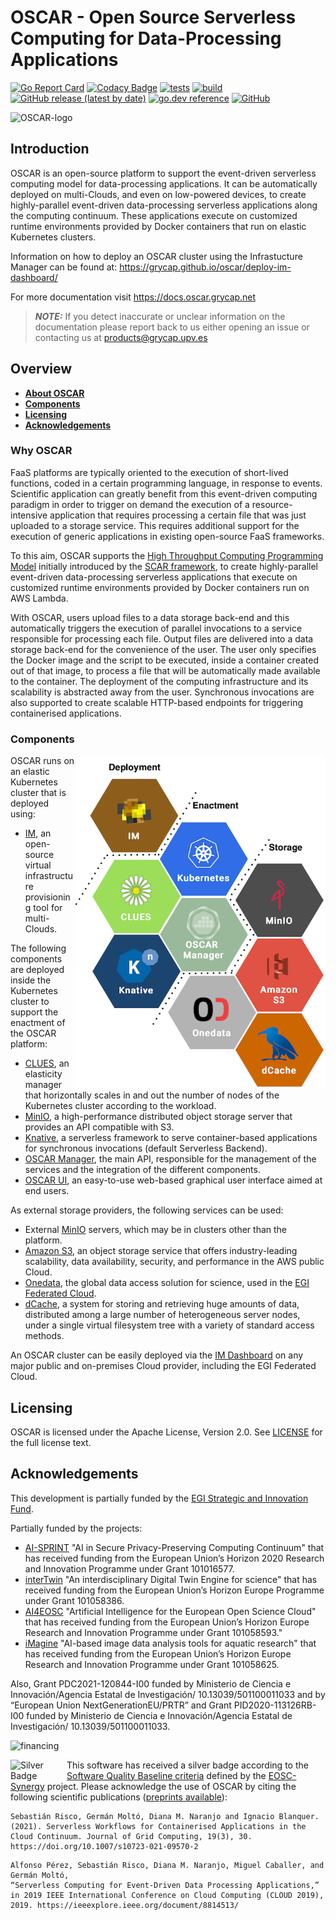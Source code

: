# OSCAR - Open Source Serverless Computing for Data-Processing Applications

[![Go Report Card](https://goreportcard.com/badge/github.com/grycap/oscar/v3)](https://goreportcard.com/report/github.com/grycap/oscar/v3)
[![Codacy Badge](https://app.codacy.com/project/badge/Coverage/8145efdfb9d24af1b5b53e21c6e2df99)](https://app.codacy.com/gh/grycap/oscar/dashboard?utm_source=gh&utm_medium=referral&utm_content=&utm_campaign=Badge_coverage)
[![tests](https://github.com/grycap/oscar/actions/workflows/tests.yaml/badge.svg?branch=master)](https://github.com/grycap/oscar/actions/workflows/tests.yaml)
[![build](https://github.com/grycap/oscar/workflows/build/badge.svg)](https://github.com/grycap/oscar/actions?query=workflow%3Abuild)
[![GitHub release (latest by date)](https://img.shields.io/github/v/release/grycap/oscar)](https://github.com/grycap/oscar/pkgs/container/oscar)
[![go.dev reference](https://img.shields.io/badge/go.dev-reference-007d9c?logo=go&logoColor=white&style=flat)](https://pkg.go.dev/github.com/grycap/oscar)
[![GitHub](https://img.shields.io/github/license/grycap/oscar)](https://github.com/grycap/oscar/blob/master/LICENSE)

![OSCAR-logo](docs/images/oscar3.png)

## Introduction

OSCAR is an open-source platform to support the event-driven serverless
computing model for data-processing applications. It can be automatically
deployed on multi-Clouds, and even on low-powered devices, to create highly-parallel event-driven
data-processing serverless applications along the computing continuum. These applications execute on customized runtime
environments provided by Docker containers that run on elastic Kubernetes clusters.

Information on how to deploy an OSCAR cluster using the Infrastucture Manager can be found at: https://grycap.github.io/oscar/deploy-im-dashboard/

For more documentation visit https://docs.oscar.grycap.net

> **_NOTE:_** If you detect inaccurate or unclear information on the documentation please report back to us either opening an issue or contacting us at products@grycap.upv.es

## Overview

- [**About OSCAR**](#why-oscar)
- [**Components**](#components)
- [**Licensing**](#licensing)
- [**Acknowledgements**](#acknowledgements)

### Why OSCAR

FaaS platforms are typically oriented to the execution of short-lived functions,
coded in a certain programming language, in response to events. Scientific
application can greatly benefit from this event-driven computing paradigm in
order to trigger on demand the execution of a resource-intensive application
that requires processing a certain file that was just uploaded to a storage
service. This requires additional support for the execution of generic
applications in existing open-source FaaS frameworks.

To this aim, OSCAR supports the
[High Throughput Computing Programming Model](https://scar.readthedocs.io/en/latest/prog_model.html)
initially introduced by the [SCAR framework](https://github.com/grycap/scar),
to create highly-parallel event-driven data-processing serverless applications
that execute on customized runtime environments provided by Docker containers
run on AWS Lambda.

With OSCAR, users upload files to a data storage back-end and this automatically
triggers the execution of parallel invocations to a service responsible for
processing each file. Output files are delivered into a data storage back-end
for the convenience of the user. The user only specifies the Docker image and
the script to be executed, inside a container created out of that image, 
to process a file that will be automatically made available to the
container. The deployment of the computing infrastructure and its scalability
is abstracted away from the user. Synchronous invocations are also supported to create 
scalable HTTP-based endpoints for triggering containerised applications.

### Components

<img align="right" src="docs/images/oscar-components.png" alt="OSCAR Components" width="400"></left>

OSCAR runs on an elastic Kubernetes cluster that is deployed using:

- [IM](http://www.grycap.upv.es/im), an open-source virtual infrastructure
    provisioning tool for multi-Clouds.

The following components are deployed inside the Kubernetes cluster to support the enactment of the OSCAR platform:


- [CLUES](http://github.com/grycap/clues), an elasticity manager that
    horizontally scales in and out the number of nodes of the Kubernetes cluster
    according to the workload.
- [MinIO](http://minio.io), a high-performance distributed object storage
    server that provides an API compatible with S3.
- [Knative](https://knative.dev), a serverless framework to serve
    container-based applications for synchronous invocations (default Serverless
    Backend).
- [OSCAR Manager](https://docs.oscar.grycap.net/api/), the main API, responsible for the management of the services and the integration of the different components. 
- [OSCAR UI](https://github.com/grycap/oscar-ui), an easy-to-use web-based graphical user interface aimed at end users.


As external storage providers, the following services can be used:

- External [MinIO](https://min.io) servers, which may be in clusters other than
    the platform.
- [Amazon S3](https://aws.amazon.com/s3/), an object storage service
    that offers industry-leading scalability, data availability, security, and
    performance in the AWS public Cloud.
- [Onedata](https://onedata.org/), the global data access solution for science,
    used in the [EGI Federated Cloud](https://datahub.egi.eu/).
- [dCache](http://dcache.org//), a system for storing and retrieving huge amounts of data, distributed among a large number of heterogeneous server nodes, under a single virtual filesystem tree with a variety of standard access methods.


An OSCAR cluster can be easily deployed via the [IM Dashboard](http://im.egi.eu)
on any major public and on-premises Cloud provider, including the EGI Federated Cloud.

## Licensing

OSCAR is licensed under the Apache License, Version 2.0. See
[LICENSE](https://github.com/grycap/scar/blob/master/LICENSE) for the full
license text.

## Acknowledgements

This development is partially funded by the [EGI Strategic and Innovation Fund](https://www.egi.eu/about/egi-council/egi-strategic-and-innovation-fund/).

Partially funded by the projects:

- [AI-SPRINT](https://ai-sprint-project.eu) "AI in Secure Privacy-Preserving Computing Continuum" that has received funding from the European Union’s Horizon 2020 Research and Innovation Programme under Grant 101016577.
- [interTwin](https://intertwin.eu) "An interdisciplinary Digital Twin Engine for science" that has received funding from the European Union’s Horizon Europe Programme under Grant 101058386.
- [AI4EOSC](https://ai4eosc.eu) "Artificial Intelligence for the European Open Science Cloud" that has received funding from the European Union’s Horizon Europe Research and Innovation Programme under Grant 101058593."
- [iMagine](http://imagine-ai.eu) "AI-based image data analysis tools for aquatic research" that has received funding from the European Union’s Horizon Europe Research and Innovation Programme under Grant 101058625.

Also, Grant PDC2021-120844-I00 funded by Ministerio de Ciencia e Innovación/Agencia Estatal de Investigación/ 10.13039/501100011033 and by “European Union NextGenerationEU/PRTR” and Grant PID2020-113126RB-I00 funded by Ministerio de Ciencia e Innovación/Agencia Estatal de Investigación/ 10.13039/501100011033.

![financing](docs/images/financing/funded.png)

<a href="https://eu.badgr.com/public/assertions/0vLlQBANQzyHMOrmcsck3w?identity__url=https:%2F%2Fgithub.com%2FEOSC-synergy%2Foscar.assess.sqaaas%2Fcommit%2F10254d15a9230f45c84dae22f3711653162faf78">
    <img align="left" src="docs/images/badge_software_silver.png" alt="Silver Badge" width="90">
</a>

This software has received a silver badge according to the [Software Quality Baseline criteria](https://www.eosc-synergy.eu/for-developers/) defined by the [EOSC-Synergy](https://www.eosc-synergy.eu) project. Please acknowledge the use of OSCAR by citing the following scientific
publications ([preprints available](https://www.grycap.upv.es/gmolto/publications.php)):

```
Sebastián Risco, Germán Moltó, Diana M. Naranjo and Ignacio Blanquer. (2021). Serverless Workflows for Containerised Applications in the Cloud Continuum. Journal of Grid Computing, 19(3), 30. https://doi.org/10.1007/s10723-021-09570-2
```
```
Alfonso Pérez, Sebastián Risco, Diana M. Naranjo, Miguel Caballer, and Germán Moltó,
“Serverless Computing for Event-Driven Data Processing Applications,”
in 2019 IEEE International Conference on Cloud Computing (CLOUD 2019), 2019. https://ieeexplore.ieee.org/document/8814513/
```
